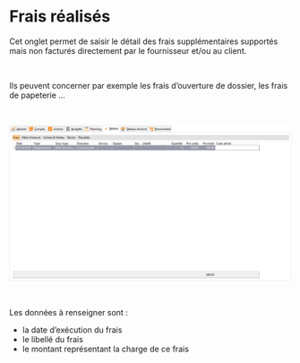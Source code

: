 # Frais réalisés


Cet onglet permet de saisir le détail des frais supplémentaires supportés 
 mais non facturés directement par le fournisseur et/ou au client.


 


Ils peuvent concerner par exemple les frais d’ouverture de dossier, 
 les frais de papeterie …


 


![](Frais.png)


 


Les données à renseigner sont :


* la date 
 d’exécution du frais
* le libellé 
 du frais
* le montant 
 représentant la charge de ce frais


